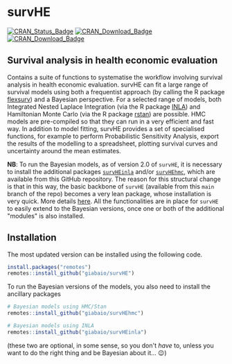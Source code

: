 # survHE 

[![CRAN_Status_Badge](https://www.r-pkg.org/badges/version/survHE)](https://cran.r-project.org/package=survHE)
[![CRAN_Download_Badge](https://cranlogs.r-pkg.org/badges/survHE)](https://cran.r-project.org/package=survHE)
[![CRAN_Download_Badge](https://cranlogs.r-pkg.org:443/badges/grand-total/survHE?color=orange)](https://cranlogs.r-pkg.org:443/badges/grand-total/survHE?color=orange)

## Survival analysis in health economic evaluation

Contains a suite of functions to systematise the workflow involving survival analysis in health economic evaluation. survHE can fit a large range of survival models using both a frequentist approach (by calling the R package [flexsurv](https://CRAN.R-project.org/package=flexsurv)) and a Bayesian perspective. For a selected range of models, both Integrated Nested Laplace Integration (via the R package [INLA](http://www.r-inla.org/)) and Hamiltonian Monte Carlo (via the R package [rstan](https://CRAN.R-project.org/package=rstan)) are possible. HMC models are pre-compiled so that they can run in a very efficient and fast way. In addition to model fitting, survHE provides a set of specialised functions, for example to perform Probabilistic Sensitivity Analysis, export the results of the modelling to a spreadsheet, plotting survival curves and uncertainty around the mean estimates.

**NB**: To run the Bayesian models, as of version 2.0 of `survHE`, it is necessary to install the additional packages [`survHEinla`](https://github.com/giabaio/survHEinla) and/or [`survHEhmc`](https://github.com/giabaio/survHEhmc), which are available from this GitHub repository. The reason for this structural change is that in this way, the basic backbone of `survHE` (available from this `main` branch of the repo) becomes a very lean package, whose installation is very quick. More details [here](https://gianluca.statistica.it/blog/2022-01-18-survhe-light/). All the functionalities are in place for `survHE` to easily extend to the Bayesian versions, once one or both of the additional "modules" is also installed.

## Installation
The most updated version can be installed using the following code.
```R
install.packages("remotes")
remotes::install_github("giabaio/survHE")
```

To run the Bayesian versions of the models, you also need to install the ancillary packages
```R
# Bayesian models using HMC/Stan
remotes::install_github("giabaio/survHEhmc")

# Bayesian models using INLA
remotes::install_github("giabaio/survHEinla")
```
(these two are optional, in some sense, so you don't *have* to, unless you want to do the right thing and be Bayesian about it... :wink:)
